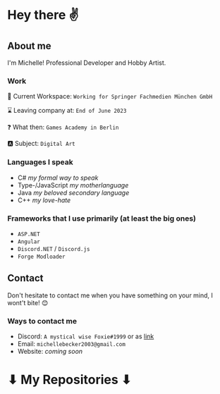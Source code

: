 # Hey there ✌

## About me
I'm Michelle! Professional Developer and Hobby Artist.

### Work
 🏢 Current Workspace: `Working for Springer Fachmedien München GmbH`
 
 ⌛ Leaving company at: `End of June 2023`
 
 ❓ What then: `Games Academy in Berlin`
 
 🅰 Subject: `Digital Art`
 
### Languages I speak
* C# *my formal way to speak*
* Type-/JavaScript *my motherlanguage*
* Java *my beloved secondary language*
* C++ *my love-hate*

### Frameworks that I use primarily (at least the big ones)
* `ASP.NET`
* `Angular`
* `Discord.NET` / `Discord.js`
* `Forge Modloader`

## Contact

Don't hesitate to contact me when you have something on your mind, I wont't bite! 😊

### Ways to contact me
* Discord: `A mystical wise Foxie#1999` or as [link](https://discord.com/users/511970561828585493)
* Email: `michellebecker2003@gmail.com`
* Website: *coming soon*

# ⬇ My Repositories ⬇
